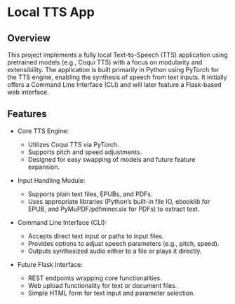 # Local TTS App

## Overview
This project implements a fully local Text-to-Speech (TTS) application using pretrained models (e.g., Coqui TTS) with a focus on modularity and extensibility. The application is built primarily in Python using PyTorch for the TTS engine, enabling the synthesis of speech from text inputs. It initially offers a Command Line Interface (CLI) and will later feature a Flask-based web interface.

## Features
- Core TTS Engine:
    - Utilizes Coqui TTS via PyTorch.
    - Supports pitch and speed adjustments.
    - Designed for easy swapping of models and future feature expansion.

- Input Handling Module:
    - Supports plain text files, EPUBs, and PDFs.
    - Uses appropriate libraries (Python’s built-in file IO, ebooklib for EPUB, and PyMuPDF/pdfminer.six for PDFs) to extract text.
- Command Line Interface (CLI):

    - Accepts direct text input or paths to input files.
    - Provides options to adjust speech parameters (e.g., pitch, speed).
    - Outputs synthesized audio either to a file or plays it directly.

- Future Flask Interface:
 
    - REST endpoints wrapping core functionalities.
    - Web upload functionality for text or document files.
    - Simple HTML form for text input and parameter selection.